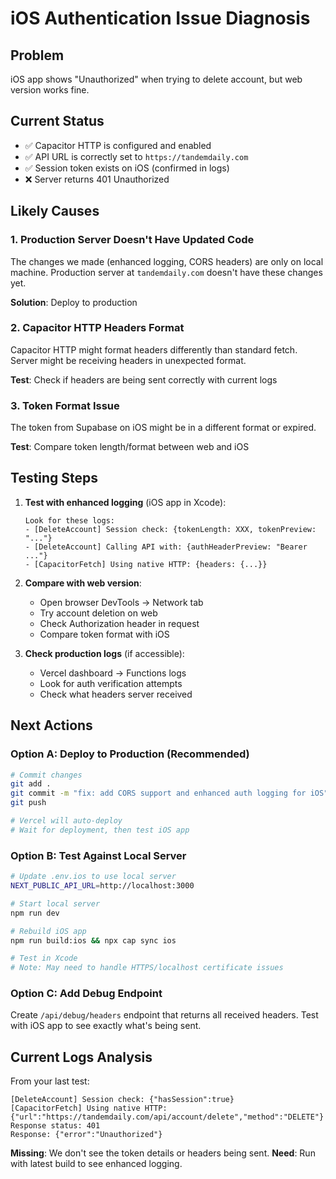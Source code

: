 # iOS Authentication Issue Diagnosis

## Problem
iOS app shows "Unauthorized" when trying to delete account, but web version works fine.

## Current Status
- ✅ Capacitor HTTP is configured and enabled
- ✅ API URL is correctly set to `https://tandemdaily.com`
- ✅ Session token exists on iOS (confirmed in logs)
- ❌ Server returns 401 Unauthorized

## Likely Causes

### 1. Production Server Doesn't Have Updated Code
The changes we made (enhanced logging, CORS headers) are only on local machine.
Production server at `tandemdaily.com` doesn't have these changes yet.

**Solution**: Deploy to production

### 2. Capacitor HTTP Headers Format
Capacitor HTTP might format headers differently than standard fetch.
Server might be receiving headers in unexpected format.

**Test**: Check if headers are being sent correctly with current logs

### 3. Token Format Issue
The token from Supabase on iOS might be in a different format or expired.

**Test**: Compare token length/format between web and iOS

## Testing Steps

1. **Test with enhanced logging** (iOS app in Xcode):
   ```
   Look for these logs:
   - [DeleteAccount] Session check: {tokenLength: XXX, tokenPreview: "..."}
   - [DeleteAccount] Calling API with: {authHeaderPreview: "Bearer ..."}
   - [CapacitorFetch] Using native HTTP: {headers: {...}}
   ```

2. **Compare with web version**:
   - Open browser DevTools → Network tab
   - Try account deletion on web
   - Check Authorization header in request
   - Compare token format with iOS

3. **Check production logs** (if accessible):
   - Vercel dashboard → Functions logs
   - Look for auth verification attempts
   - Check what headers server received

## Next Actions

### Option A: Deploy to Production (Recommended)
```bash
# Commit changes
git add .
git commit -m "fix: add CORS support and enhanced auth logging for iOS"
git push

# Vercel will auto-deploy
# Wait for deployment, then test iOS app
```

### Option B: Test Against Local Server
```bash
# Update .env.ios to use local server
NEXT_PUBLIC_API_URL=http://localhost:3000

# Start local server
npm run dev

# Rebuild iOS app
npm run build:ios && npx cap sync ios

# Test in Xcode
# Note: May need to handle HTTPS/localhost certificate issues
```

### Option C: Add Debug Endpoint
Create `/api/debug/headers` endpoint that returns all received headers.
Test with iOS app to see exactly what's being sent.

## Current Logs Analysis

From your last test:
```
[DeleteAccount] Session check: {"hasSession":true}
[CapacitorFetch] Using native HTTP: {"url":"https://tandemdaily.com/api/account/delete","method":"DELETE"}
Response status: 401
Response: {"error":"Unauthorized"}
```

**Missing**: We don't see the token details or headers being sent.
**Need**: Run with latest build to see enhanced logging.
